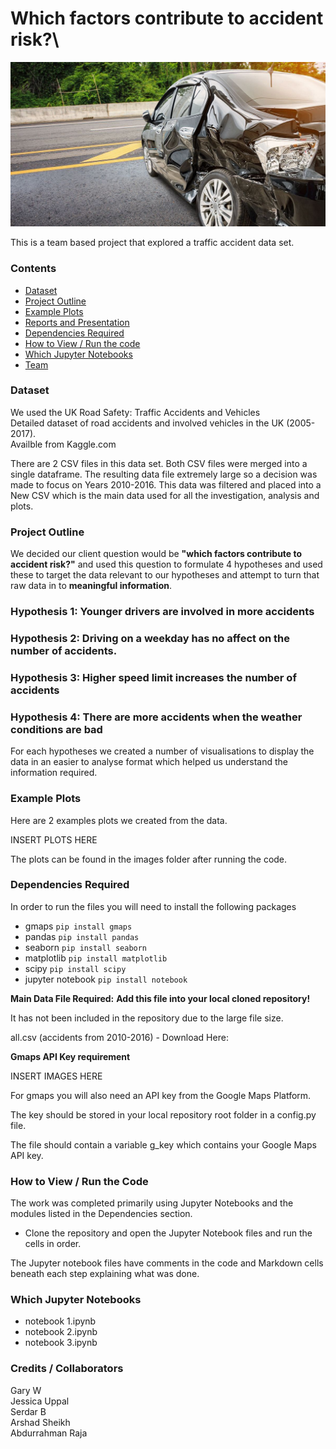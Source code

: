 # Which factors contribute to accident risk?\
![Title Image](readme_images/title.jpg)

This is a team based project that explored a traffic accident data set.


###  Contents

* [Dataset](#dataset-header)
* [Project Outline](#project-header)
* [Example Plots](#example-header)
* [Reports and Presentation](#reports-header)
* [Dependencies Required](#dependencies-header)
* [How to View / Run the code](#how-header)
* [Which Jupyter Notebooks](#which-header)
* [Team](#team-header)



### <a id="dataset-header"></a>Dataset

We used the UK Road Safety: Traffic Accidents and Vehicles\
Detailed dataset of road accidents and involved vehicles in the UK (2005-2017).\
Availble from Kaggle.com

There are 2 CSV files in this data set. Both CSV files were merged into a single dataframe. The resulting data file extremely large so a decision was made to focus on Years 2010-2016. This data was filtered and placed into a New CSV which is the main data used for all the investigation, analysis and plots.


### <a id="project-header"></a>Project Outline

We decided our client question would be **"which factors contribute to accident risk?"** and used this question to formulate 4 hypotheses and used these to target the data relevant to our hypotheses and attempt to turn that raw data in to **meaningful information**.

### Hypothesis 1: Younger drivers are involved in more accidents
### Hypothesis 2: Driving on a weekday has no affect on the number of accidents.
### Hypothesis 3: Higher speed limit increases the number of accidents
### Hypothesis 4: There are more accidents when the weather conditions are bad

For each hypotheses we created a number of visualisations to display the data in an easier to analyse format which helped us understand the information required.

### Example Plots
Here are 2 examples plots we created from the data.

INSERT PLOTS HERE

The plots can be found in the images folder after running the code.

### Dependencies Required

In order to run the files you will need to install the following packages

* gmaps `pip install gmaps`
* pandas `pip install pandas`
* seaborn `pip install seaborn`
* matplotlib `pip install matplotlib`
* scipy `pip install scipy`
* jupyter notebook `pip install notebook`

**Main Data File Required:**
**Add this file into your local cloned repository!** 

It has not been included in the repository due to the large file size.

all.csv (accidents from 2010-2016) - Download Here: 

**Gmaps API Key requirement**

INSERT IMAGES HERE

For gmaps you will also need an API key from the Google Maps Platform.

The key should be stored in your local repository root folder in a config.py file.

The file should contain a variable g_key which contains your Google Maps API key.


### How to View / Run the Code

The work was completed primarily using Jupyter Notebooks and the modules listed in the Dependencies section.

* Clone the repository and open the Jupyter Notebook files and run the cells in order.

The Jupyter notebook files have comments in the code and Markdown cells beneath each step explaining what was done.


### Which Jupyter Notebooks

* notebook 1.ipynb
* notebook 2.ipynb
* notebook 3.ipynb



### Credits / Collaborators

Gary W\
Jessica Uppal\
Serdar B\
Arshad Sheikh\
Abdurrahman Raja
